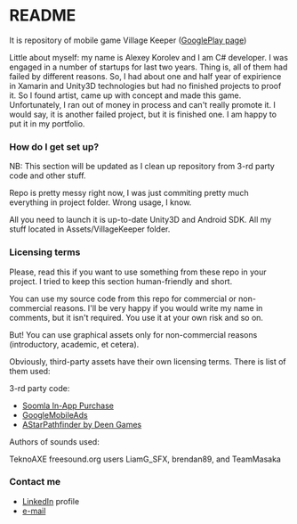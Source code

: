 # README #

It is repository of mobile game Village Keeper ([GooglePlay page](https://play.google.com/store/apps/details?id=com.ZinovyGames.VillageKeeper))


Little about myself: my name is Alexey Korolev and I am C# developer. I was engaged in a number of startups for last two years. Thing is, all of them had failed by different reasons. So, I had about one and half year of expirience in Xamarin and Unity3D technologies but had no finished projects to proof it. So I found artist, came up with concept and made this game. Unfortunately, I ran out of money in process and can't really promote it. I would say, it is another failed project, but it is finished one. I am happy to put it in my portfolio.

### How do I get set up? ###

NB: This section will be updated as I clean up repository from 3-rd party code and other stuff.

Repo is pretty messy right now, I was just commiting pretty much everything in project folder. Wrong usage, I know.

All you need to launch it is up-to-date Unity3D and Android SDK. All my stuff located in Assets/VillageKeeper folder.

### Licensing terms ###

Please, read this if you want to use something from these repo in your project. I tried to keep this section human-friendly and short.

You can use my source code from this repo for commercial or non-commercial reasons. I'll be very happy if you would write my name in comments, but it isn't required. You use it at your own risk and so on.

But! You can use graphical assets only for non-commercial reasons (introductory, academic, et cetera).

Obviously, third-party assets have their own licensing terms. There is list of them used:

3-rd party code:

* [Soomla In-App Purchase](https://www.assetstore.unity3d.com/en/#!/content/6103)
* [GoogleMobileAds](https://github.com/googleads/googleads-mobile-unity)
* [AStarPathfinder by Deen Games](http://www.csharpcity.com/reusable-code/a-path-finding-library/)

Authors of sounds used:

TeknoAXE
freesound.org users LiamG_SFX, brendan89, and TeamMasaka

### Contact me ###

* [LinkedIn](https://ru.linkedin.com/in/alexey-korolev-0a46549b) profile
* [e-mail](mailto:doctor.irrational@gmail.com)